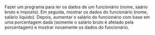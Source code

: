 Fazer um programa para ler os dados de um funcionário (nome, saário bruto e imposto). Em seguida, mostrar os dados do funcionário (nome, salário líquido). Depois, aumentar o salário do funcionário com base em uma porcentagem dada (somente o salário bruto é afetado pela porcentagem) e mostrar novamente os dados do funcionário.